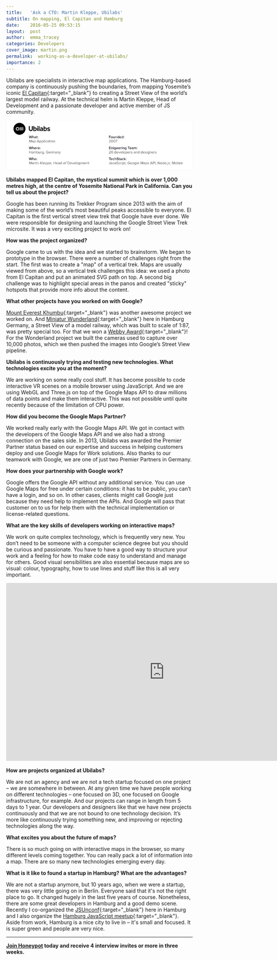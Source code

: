 ```yaml
---
title:   'Ask a CTO: Martin Kleppe, Ubilabs'
subtitle: On mapping, El Capitan and Hamburg
date:    2016-05-25 09:53:15
layout:  post
author:  emma_tracey
categories: Developers
cover_image: martin.png
permalink:  working-as-a-developer-at-ubilabs/
importance: 2
---
```



Ubilabs are specialists in interactive map applications. The Hamburg-based company is continuously pushing the boundaries, from mapping Yosemite’s iconic [El Capitan][1]{:target="_blank"} to creating a Street View of the world’s largest model railway. At the technical helm is Martin Kleppe, Head of Development and a passionate developer and active member of JS community.

<!--more-->  

![ubilabs overview](/assets/images/ubilabs.png)

**Ubilabs mapped El Capitan, the mystical summit which is over 1,000 metres high, at the centre of Yosemite National Park in California. Can you tell us about the project?**

Google has been running its Trekker Program since 2013 with the aim of making some of the world’s most beautiful peaks accessible to everyone. El Capitan is the first vertical street view trek that Google have ever done. We were responsible for designing and launching the Google Street View Trek microsite. It was a very exciting project to work on!

**How was the project organized?**

Google came to us with the idea and we started to brainstorm. We began to prototype in the browser. There were a number of challenges right from the start. The first was to create a "map" of a vertical trek. Maps are usually viewed from above, so a vertical trek challenges this idea:  we used a photo from El Capitan and put an animated SVG path on top. A second big challenge was to highlight special areas in the panos and created "sticky" hotspots that provide more info about the content.


**What other projects have you worked on with Google?**

[Mount Everest Khumbu][3]{:target="_blank"}  was another awesome project we worked on. And [Miniatur Wunderland][2]{:target="_blank"}  here in Hamburg Germany, a Street View of a model railway, which was built to scale of 1:87, was pretty special too. For that we won a [Webby Award][4]{:target="_blank"}! For the Wonderland project we built the cameras used to capture over 10,000 photos, which we then pushed the images into Google’s Street View pipeline.

**Ubilabs is continuously trying and testing new technologies. What technologies excite you at the moment?**

We are working on some really cool stuff. It has become possible to code interactive VR scenes on a mobile browser using JavaScript. And we are using WebGL and Three.js on top of the Google Maps API to draw millions of data points and make them interactive. This was not possible until quite recently because of the limitation of CPU power.

**How did you become the Google Maps Partner?**

We worked really early with the Google Maps API. We got in contact with the developers of the Google Maps API and we also had a strong connection on the sales side. In 2013, Ubilabs was awarded the Premier Partner status based on our expertise and success in helping customers deploy and use Google Maps for Work solutions. Also thanks to our teamwork with Google, we are one of just two Premier Partners in Germany.


**How does your partnership with Google work?**

Google offers the Google API without any additional service. You can use Google Maps for free under certain conditions: it has to be public, you can’t have a login, and so on. In other cases, clients might call Google just because they need help to implement the APIs. And Google will pass that customer on to us for help them with the technical implementation or license-related questions.


**What are the key skills of developers working on interactive maps?**

We work on quite complex technology, which is frequently very new. You don’t need to be someone with a computer science degree but you should be curious and passionate. You have to have a good way to structure your work and a feeling for how to make code easy to understand and manage for others. Good visual sensibilities are also essential because maps are so visual: colour, typography, how to use lines and stuff like this is all very important.


<div class="video-wrapper">
  <iframe width="854" height="480" src="https://www.youtube.com/embed/RTxtiLp1C8Y" frameborder="0" allowfullscreen></iframe>
</div>


**How are projects organized at Ubilabs?**

We are not an agency and we are not a tech startup focused on one project – we are somewhere in between. At any given time we have people working on different technologies – one focused on 3D, one focused on Google infrastructure, for example. And our projects can range in length from 5 days to 1 year. Our developers and designers like that we have new projects continuously and that we are not bound to one technology decision. It’s more like continuously trying something new, and improving or rejecting technologies along the way.

**What excites you about the future of maps?**

There is so much going on with interactive maps in the browser, so many different levels coming together. You can really pack a lot of information into a map. There are so many new technologies emerging every day.  

**What is it like to found a startup in Hamburg? What are the advantages?**

We are not a startup anymore, but 10 years ago, when we were a startup, there was very little going on in Berlin. Everyone said that it's not the right place to go. It changed hugely in the last five years of course. Nonetheless, there are some great developers in Hamburg and a  good demo scene. Recently I co-organized the [JSUnconf][5]{:target="_blank"} here in Hamburg and I also organize the [Hamburg JavaScript meetup][6]{:target="_blank"}.  Aside from work, Hamburg is a nice city to live in – it's small and focused. It is super green and people are very nice.


* * *

**[Join Honeypot][7] today and receive 4 interview invites or more in three weeks.**


[1]: https://www.google.com/maps/about/behind-the-scenes/streetview/treks/yosemite/
[2]: https://www.google.com/url?q=http://www.google.com/maps/about/behind-the-scenes/streetview/treks/miniatur-wunderland/&sa=D&ust=1464250230867000&usg=AFQjCNFIvbFFJ9LOjaTaLiJGaom3d44EbA
[3]: https://www.google.com/intl/en/maps/about/behind-the-scenes/streetview/treks/khumbu/
[4]: http://webbyawards.com/winners/2016/advertising-media/websites-micro-sites-and-rich-media/tourism-leisure/miniatur-wunderland-trek/
[5]: http://2016.jsunconf.eu/
[6]: http://www.meetup.com/hamburg-js/
[7]: https://app.honeypot.io/users/sign_up?utm_source=blog&utm_medium=organic&utm_term=e&utm_content=160505&utm_campaign=dev-no
